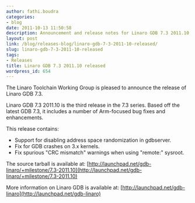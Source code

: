 ```yaml
---
author: fathi.boudra
categories:
- blog
date: 2011-10-13 11:50:58
description: Announcement and release notes for Linaro GDB 7.3 2011.10
layout: post
link: /blog/releases-blog/linaro-gdb-7-3-2011-10-released/
slug: linaro-gdb-7-3-2011-10-released
tags:
- Releases
title: Linaro GDB 7.3 2011.10 released
wordpress_id: 654
---
```


The Linaro Toolchain Working Group is pleased to announce the release of Linaro GDB 7.3.

Linaro GDB 7.3 2011.10 is the third release in the 7.3 series.  Based off the latest GDB 7.3, it includes a number of Arm-focused bug fixes and enhancements.

This release contains:
* Support for disabling address space randomization in gdbserver.
* Fix for GDB crashes on 3.x kernels.
* Fix spurious "CRC mismatch" warnings when using "remote:" sysroot.

The source tarball is available at:
[http://launchpad.net/gdb-linaro/+milestone/7.3-2011.10](http://launchpad.net/gdb-linaro/+milestone/7.3-2011.10)

More information on Linaro GDB is available at:
[http://launchpad.net/gdb-linaro](http://launchpad.net/gdb-linaro)